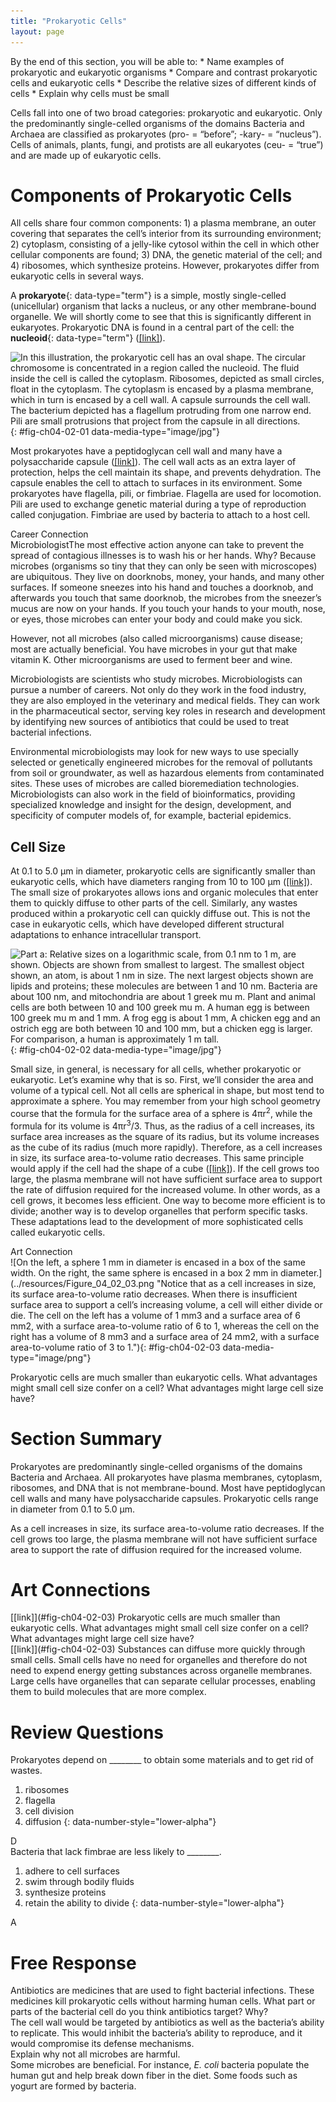 ```yaml
---
title: "Prokaryotic Cells"
layout: page
---
```



<div data-type="abstract" markdown="1">
By the end of this section, you will be able to:
* Name examples of prokaryotic and eukaryotic organisms
* Compare and contrast prokaryotic cells and eukaryotic cells
* Describe the relative sizes of different kinds of cells
* Explain why cells must be small

</div>

Cells fall into one of two broad categories: prokaryotic and eukaryotic. Only the predominantly single-celled organisms of the domains Bacteria and Archaea are classified as prokaryotes (pro- = “before”; -kary- = “nucleus”). Cells of animals, plants, fungi, and protists are all eukaryotes (ceu- = “true”) and are made up of eukaryotic cells.

# Components of Prokaryotic Cells

All cells share four common components: 1) a plasma membrane, an outer covering that separates the cell’s interior from its surrounding environment; 2) cytoplasm, consisting of a jelly-like cytosol within the cell in which other cellular components are found; 3) DNA, the genetic material of the cell; and 4) ribosomes, which synthesize proteins. However, prokaryotes differ from eukaryotic cells in several ways.

A **prokaryote**{: data-type="term"} is a simple, mostly single-celled (unicellular) organism that lacks a nucleus, or any other membrane-bound organelle. We will shortly come to see that this is significantly different in eukaryotes. Prokaryotic DNA is found in a central part of the cell: the **nucleoid**{: data-type="term"} ([\[link\]](#fig-ch04-02-01)).

![In this illustration, the prokaryotic cell has an oval shape. The circular chromosome is concentrated in a region called the nucleoid. The fluid inside the cell is called the cytoplasm. Ribosomes, depicted as small circles, float in the cytoplasm. The cytoplasm is encased by a plasma membrane, which in turn is encased by a cell wall. A capsule surrounds the cell wall. The bacterium depicted has a flagellum protruding from one narrow end. Pili are small protrusions that project from the capsule in all directions.](../resources/Figure_04_02_01.jpg "This figure shows the generalized structure of a prokaryotic cell. All prokaryotes have chromosomal DNA localized in a nucleoid, ribosomes, a cell membrane, and a cell wall. The other structures shown are present in some, but not all, bacteria."){: #fig-ch04-02-01 data-media-type="image/jpg"}

Most prokaryotes have a peptidoglycan cell wall and many have a polysaccharide capsule ([\[link\]](#fig-ch04-02-01)). The cell wall acts as an extra layer of protection, helps the cell maintain its shape, and prevents dehydration. The capsule enables the cell to attach to surfaces in its environment. Some prokaryotes have flagella, pili, or fimbriae. Flagella are used for locomotion. Pili are used to exchange genetic material during a type of reproduction called conjugation. Fimbriae are used by bacteria to attach to a host cell.

<div data-type="note" class="career   " data-label="" markdown="1">
<div data-type="title">
Career Connection
</div>
<span data-type="title">Microbiologist</span>The most effective action anyone can take to prevent the spread of contagious illnesses is to wash his or her hands. Why? Because microbes (organisms so tiny that they can only be seen with microscopes) are ubiquitous. They live on doorknobs, money, your hands, and many other surfaces. If someone sneezes into his hand and touches a doorknob, and afterwards you touch that same doorknob, the microbes from the sneezer’s mucus are now on your hands. If you touch your hands to your mouth, nose, or eyes, those microbes can enter your body and could make you sick.

However, not all microbes (also called microorganisms) cause disease; most are actually beneficial. You have microbes in your gut that make vitamin K. Other microorganisms are used to ferment beer and wine.

Microbiologists are scientists who study microbes. Microbiologists can pursue a number of careers. Not only do they work in the food industry, they are also employed in the veterinary and medical fields. They can work in the pharmaceutical sector, serving key roles in research and development by identifying new sources of antibiotics that could be used to treat bacterial infections.

Environmental microbiologists may look for new ways to use specially selected or genetically engineered microbes for the removal of pollutants from soil or groundwater, as well as hazardous elements from contaminated sites. These uses of microbes are called bioremediation technologies. Microbiologists can also work in the field of bioinformatics, providing specialized knowledge and insight for the design, development, and specificity of computer models of, for example, bacterial epidemics.

</div>

## Cell Size

At 0.1 to 5.0 μm in diameter, prokaryotic cells are significantly smaller than eukaryotic cells, which have diameters ranging from 10 to 100 μm ([\[link\]](#fig-ch04-02-02)). The small size of prokaryotes allows ions and organic molecules that enter them to quickly diffuse to other parts of the cell. Similarly, any wastes produced within a prokaryotic cell can quickly diffuse out. This is not the case in eukaryotic cells, which have developed different structural adaptations to enhance intracellular transport.

![Part a: Relative sizes on a logarithmic scale, from 0.1 nm to 1 m, are shown. Objects are shown from smallest to largest. The smallest object shown, an atom, is about 1 nm in size. The next largest objects shown are lipids and proteins; these molecules are between 1 and 10 nm. Bacteria are about 100 nm, and mitochondria are about 1 greek mu m. Plant and animal cells are both between 10 and 100 greek mu m. A human egg is between 100 greek mu m and 1 mm. A frog egg is about 1 mm, A chicken egg and an ostrich egg are both between 10 and 100 mm, but a chicken egg is larger. For comparison, a human is approximately 1 m tall.](../resources/Figure_04_02_02.jpg "This figure shows relative sizes of microbes on a logarithmic scale (recall that each unit of increase in a logarithmic scale represents a 10-fold increase in the quantity being measured)."){: #fig-ch04-02-02 data-media-type="image/jpg"}

Small size, in general, is necessary for all cells, whether prokaryotic or eukaryotic. Let’s examine why that is so. First, we’ll consider the area and volume of a typical cell. Not all cells are spherical in shape, but most tend to approximate a sphere. You may remember from your high school geometry course that the formula for the surface area of a sphere is 4πr<sup>2</sup>, while the formula for its volume is 4πr<sup>3</sup>/3. Thus, as the radius of a cell increases, its surface area increases as the square of its radius, but its volume increases as the cube of its radius (much more rapidly). Therefore, as a cell increases in size, its surface area-to-volume ratio decreases. This same principle would apply if the cell had the shape of a cube ([\[link\]](#fig-ch04-02-03)). If the cell grows too large, the plasma membrane will not have sufficient surface area to support the rate of diffusion required for the increased volume. In other words, as a cell grows, it becomes less efficient. One way to become more efficient is to divide; another way is to develop organelles that perform specific tasks. These adaptations lead to the development of more sophisticated cells called eukaryotic cells.

<div data-type="note" data-label="" markdown="1">
<div data-type="title">
Art Connection
</div>
![On the left, a sphere 1 mm in diameter is encased in a box of the same width. On the right, the same sphere is encased in a box 2 mm in diameter.](../resources/Figure_04_02_03.png "Notice that as a cell increases in size, its surface area-to-volume ratio decreases. When there is insufficient surface area to support a cell&#x2019;s increasing volume, a cell will either divide or die. The cell on the left has a volume of 1 mm3 and a surface area of 6 mm2, with a surface area-to-volume ratio of 6 to 1, whereas the cell on the right has a volume of 8 mm3 and a surface area of 24 mm2, with a surface area-to-volume ratio of 3 to 1."){: #fig-ch04-02-03 data-media-type="image/png"}



Prokaryotic cells are much smaller than eukaryotic cells. What advantages might small cell size confer on a cell? What advantages might large cell size have?

</div>

# Section Summary

Prokaryotes are predominantly single-celled organisms of the domains Bacteria and Archaea. All prokaryotes have plasma membranes, cytoplasm, ribosomes, and DNA that is not membrane-bound. Most have peptidoglycan cell walls and many have polysaccharide capsules. Prokaryotic cells range in diameter from 0.1 to 5.0 μm.

As a cell increases in size, its surface area-to-volume ratio decreases. If the cell grows too large, the plasma membrane will not have sufficient surface area to support the rate of diffusion required for the increased volume.

# Art Connections

<div data-type="exercise">
<div data-type="problem" markdown="1">
[[link]](#fig-ch04-02-03) Prokaryotic cells are much smaller than eukaryotic cells. What advantages might small cell size confer on a cell? What advantages might large cell size have?

</div>
<div data-type="solution" markdown="1">
[[link]](#fig-ch04-02-03) Substances can diffuse more quickly through small cells. Small cells have no need for organelles and therefore do not need to expend energy getting substances across organelle membranes. Large cells have organelles that can separate cellular processes, enabling them to build molecules that are more complex.

</div>
</div>

# Review Questions

<div data-type="exercise">
<div data-type="problem" markdown="1">
Prokaryotes depend on ________ to obtain some materials and to get rid of wastes.

1.  ribosomes
2.  flagella
3.  cell division
4.  diffusion
{: data-number-style="lower-alpha"}

</div>
<div data-type="solution" markdown="1">
D

</div>
</div>

<div data-type="exercise">
<div data-type="problem" markdown="1">
Bacteria that lack fimbrae are less likely to ________.

1.  adhere to cell surfaces
2.  swim through bodily fluids
3.  synthesize proteins
4.  retain the ability to divide
{: data-number-style="lower-alpha"}

</div>
<div data-type="solution" markdown="1">
A

</div>
</div>

# Free Response

<div data-type="exercise">
<div data-type="problem" markdown="1">
Antibiotics are medicines that are used to fight bacterial infections. These medicines kill prokaryotic cells without harming human cells. What part or parts of the bacterial cell do you think antibiotics target? Why?

</div>
<div data-type="solution" markdown="1">
The cell wall would be targeted by antibiotics as well as the bacteria’s ability to replicate. This would inhibit the bacteria’s ability to reproduce, and it would compromise its defense mechanisms.

</div>
</div>

<div data-type="exercise">
<div data-type="problem" markdown="1">
Explain why not all microbes are harmful.

</div>
<div data-type="solution" markdown="1">
Some microbes are beneficial. For instance, <em>E. coli </em>bacteria populate the human gut and help break down fiber in the diet. Some foods such as yogurt are formed by bacteria.

</div>
</div>

